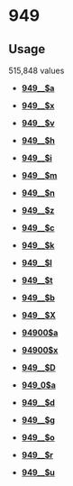 # 949

## Usage

515,848 values

-   **[949\_\_$a](../../tags/949/949__a-1.md)**  

-   **[949\_\_$x](../../tags/949/949__x-2.md)**  

-   **[949\_\_$v](../../tags/949/949__v-3.md)**  

-   **[949\_\_$h](../../tags/949/949__h-4.md)**  

-   **[949\_\_$i](../../tags/949/949__i-5.md)**  

-   **[949\_\_$m](../../tags/949/949__m-6.md)**  

-   **[949\_\_$n](../../tags/949/949__n-7.md)**  

-   **[949\_\_$z](../../tags/949/949__z-8.md)**  

-   **[949\_\_$c](../../tags/949/949__c-9.md)**  

-   **[949\_\_$k](../../tags/949/949__k-10.md)**  

-   **[949\_\_$l](../../tags/949/949__l-11.md)**  

-   **[949\_\_$t](../../tags/949/949__t-12.md)**  

-   **[949\_\_$b](../../tags/949/949__b-13.md)**  

-   **[949\_\_$X](../../tags/949/949__x-14.md)**  

-   **[94900$a](../../tags/949/94900a-15.md)**  

-   **[94900$x](../../tags/949/94900x-16.md)**  

-   **[949\_\_$D](../../tags/949/949__d-17.md)**  

-   **[949\_0$a](../../tags/949/949_0a-18.md)**  

-   **[949\_\_$d](../../tags/949/949__d-19.md)**  

-   **[949\_\_$g](../../tags/949/949__g-20.md)**  

-   **[949\_\_$o](../../tags/949/949__o-21.md)**  

-   **[949\_\_$r](../../tags/949/949__r-22.md)**  

-   **[949\_\_$u](../../tags/949/949__u-23.md)**  



